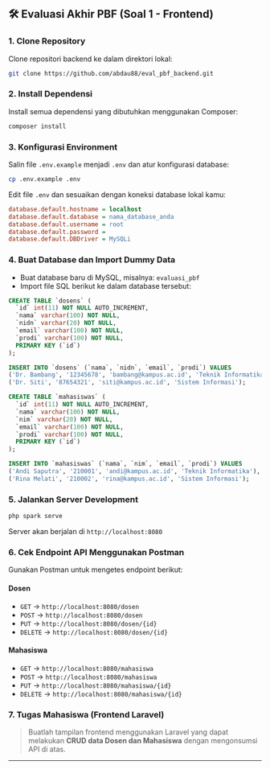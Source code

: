 ## 🛠️ Evaluasi Akhir PBF (Soal 1 - Frontend)

### 1. Clone Repository

Clone repositori backend ke dalam direktori lokal:

```bash
git clone https://github.com/abdau88/eval_pbf_backend.git
```

### 2. Install Dependensi

Install semua dependensi yang dibutuhkan menggunakan Composer:

```bash
composer install
```

### 3. Konfigurasi Environment

Salin file `.env.example` menjadi `.env` dan atur konfigurasi database:

```bash
cp .env.example .env
```

Edit file `.env` dan sesuaikan dengan koneksi database lokal kamu:

```ini
database.default.hostname = localhost
database.default.database = nama_database_anda
database.default.username = root
database.default.password =
database.default.DBDriver = MySQLi
```

### 4. Buat Database dan Import Dummy Data

* Buat database baru di MySQL, misalnya: `evaluasi_pbf`
* Import file SQL berikut ke dalam database tersebut:

```sql
CREATE TABLE `dosens` (
  `id` int(11) NOT NULL AUTO_INCREMENT,
  `nama` varchar(100) NOT NULL,
  `nidn` varchar(20) NOT NULL,
  `email` varchar(100) NOT NULL,
  `prodi` varchar(100) NOT NULL,
  PRIMARY KEY (`id`)
);

INSERT INTO `dosens` (`nama`, `nidn`, `email`, `prodi`) VALUES
('Dr. Bambang', '12345678', 'bambang@kampus.ac.id', 'Teknik Informatika'),
('Dr. Siti', '87654321', 'siti@kampus.ac.id', 'Sistem Informasi');

CREATE TABLE `mahasiswas` (
  `id` int(11) NOT NULL AUTO_INCREMENT,
  `nama` varchar(100) NOT NULL,
  `nim` varchar(20) NOT NULL,
  `email` varchar(100) NOT NULL,
  `prodi` varchar(100) NOT NULL,
  PRIMARY KEY (`id`)
);

INSERT INTO `mahasiswas` (`nama`, `nim`, `email`, `prodi`) VALUES
('Andi Saputra', '210001', 'andi@kampus.ac.id', 'Teknik Informatika'),
('Rina Melati', '210002', 'rina@kampus.ac.id', 'Sistem Informasi');
```

### 5. Jalankan Server Development

```bash
php spark serve
```

Server akan berjalan di `http://localhost:8080`

### 6. Cek Endpoint API Menggunakan Postman

Gunakan Postman untuk mengetes endpoint berikut:

#### Dosen

* `GET` → `http://localhost:8080/dosen`
* `POST` → `http://localhost:8080/dosen`
* `PUT` → `http://localhost:8080/dosen/{id}`
* `DELETE` → `http://localhost:8080/dosen/{id}`

#### Mahasiswa

* `GET` → `http://localhost:8080/mahasiswa`
* `POST` → `http://localhost:8080/mahasiswa`
* `PUT` → `http://localhost:8080/mahasiswa/{id}`
* `DELETE` → `http://localhost:8080/mahasiswa/{id}`

### 7. Tugas Mahasiswa (Frontend Laravel)

> Buatlah tampilan frontend menggunakan Laravel yang dapat melakukan **CRUD data Dosen dan Mahasiswa** dengan mengonsumsi API di atas.

---
